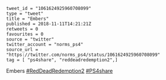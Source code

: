 ```
tweet_id = "1061624925960708099"
type = "tweet"
title = "Embers"
published = 2018-11-11T14:21:21Z
retweets = 0
favourites = 0
source = "twitter"
twitter_account = "norms_ps4"
source_url = "https://twitter.com/norms_ps4/status/1061624925960708099"
tag = [ "ps4share", "reddeadredemption2",]
```

Embers [#RedDeadRedemption2](/tags/reddeadredemption2/) [#PS4share](/tags/ps4share/)

<p class='image'><img src='http://mnf.m17s.net/2018/11/11/DrumPibXcAAoPfF.jpg' alt=''></p>

